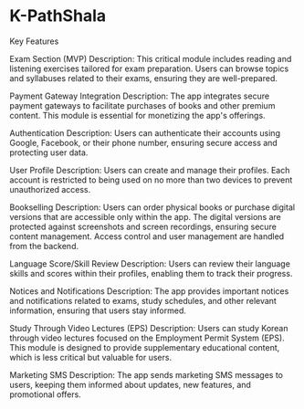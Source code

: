 # K-PathShala
Key Features

Exam Section (MVP)
Description: This critical module includes reading and listening exercises tailored for exam preparation. Users can browse topics and syllabuses related to their exams, ensuring they are well-prepared.

Payment Gateway Integration
Description: The app integrates secure payment gateways to facilitate purchases of books and other premium content. This module is essential for monetizing the app's offerings.

Authentication
Description: Users can authenticate their accounts using Google, Facebook, or their phone number, ensuring secure access and protecting user data.

User Profile
Description: Users can create and manage their profiles. Each account is restricted to being used on no more than two devices to prevent unauthorized access.

Bookselling
Description: Users can order physical books or purchase digital versions that are accessible only within the app. The digital versions are protected against screenshots and screen recordings, ensuring secure content management. Access control and user management are handled from the backend.

Language Score/Skill Review
Description: Users can review their language skills and scores within their profiles, enabling them to track their progress.

Notices and Notifications
Description: The app provides important notices and notifications related to exams, study schedules, and other relevant information, ensuring that users stay informed.

Study Through Video Lectures (EPS)
Description: Users can study Korean through video lectures focused on the Employment Permit System (EPS). This module is designed to provide supplementary educational content, which is less critical but valuable for users.

Marketing SMS
Description: The app sends marketing SMS messages to users, keeping them informed about updates, new features, and promotional offers.

